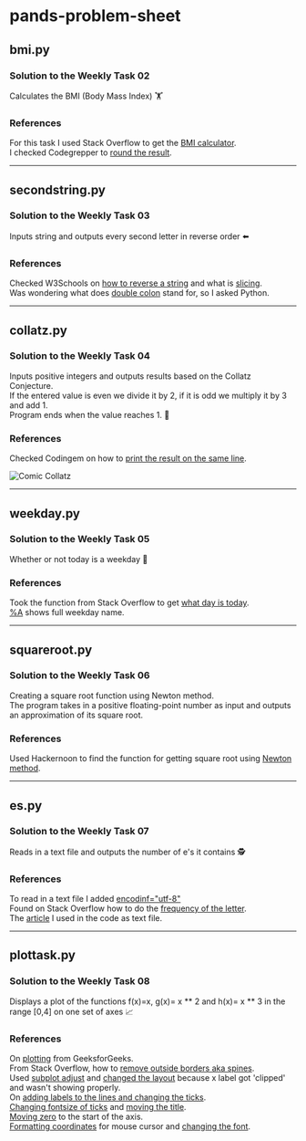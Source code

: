 # pands-problem-sheet
## bmi.py 

### Solution to the Weekly Task 02
Calculates the BMI (Body Mass Index) :weight_lifting:

### References
For this task I used Stack Overflow to get the [BMI calculator][1].  
I checked Codegrepper to [round the result][2].  

[1]: https://stackoverflow.com/questions/20405610/bmi-calculator-in-python/20405792
[2]: https://www.codegrepper.com/code-examples/python/how+to+round+with+format+in+python

___
## secondstring.py 

### Solution to the Weekly Task 03
Inputs string and outputs every second letter in reverse order :arrow_left:

### References
Checked W3Schools on [how to reverse a string][3] and what is [slicing][4].  
Was wondering what does [double colon][5] stand for, so I asked Python.

[3]: https://www.w3schools.com/python/python_howto_reverse_string.asp
[4]: https://www.w3schools.com/python/ref_func_slice.asp
[5]: https://www.askpython.com/python/examples/colon-in-python

___
## collatz.py 

### Solution to the Weekly Task 04
Inputs positive integers and outputs results based on the Collatz Conjecture.  
If the entered value is even we divide it by 2, if it is odd we multiply it by 3 and add 1.  
Program ends when the value reaches 1. :abacus: 

### References
Checked Codingem on how to [print the result on the same line][6].

[6]: https://www.codingem.com/python-print-on-the-same-line/
![Comic Collatz](https://imgs.xkcd.com/comics/collatz_conjecture.png)

___
## weekday.py

### Solution to the Weekly Task 05
Whether or not today is a weekday :tropical_drink:

### References
Took the function from Stack Overflow to get [what day is today][7].  
[%A][8] shows full weekday name.

[7]: https://stackoverflow.com/questions/8380389/how-to-get-day-name-from-datetime
[8]: https://www.programiz.com/python-programming/datetime/strptime
 
___
## squareroot.py 

### Solution to the Weekly Task 06
Creating a square root function using Newton method.  
The program takes in a positive floating-point number as input and outputs an approximation of its square root.

### References
Used Hackernoon to find the function for getting square root using [Newton method][9].

[9]: https://hackernoon.com/calculating-the-square-root-of-a-number-using-the-newton-raphson-method-a-how-to-guide-yr4e32zo

___
## es.py

### Solution to the Weekly Task 07
Reads in a text file and outputs the number of e's it contains :detective:

### References
To read in a text file I added [encodinf="utf-8"][10]  
Found on Stack Overflow how to do the [frequency of the letter][11].  
The [article][12] I used in the code as text file.

[10]: https://stackoverflow.com/questions/9233027/unicodedecodeerror-charmap-codec-cant-decode-byte-x-in-position-y-character
[11]: https://stackoverflow.com/questions/22694244/counting-specific-letters-or-symbols-in-a-text-file-in-python
[12]: https://www.washingtonpost.com/world/2022/03/09/letter-z-russia-symbol-pro-war/

___   
## plottask.py

### Solution to the Weekly Task 08
Displays a plot of the functions f(x)=x, g(x)= x ** 2 and h(x)= x ** 3 in the range [0,4] on one set of axes :chart_with_upwards_trend:

### References
On [plotting][13] from GeeksforGeeks.  
From Stack Overflow, how to [remove outside borders aka spines][14].  
Used [subplot adjust][15] and [changed the layout][16] because x label got 'clipped' and wasn't showing properly.  
On [adding labels to the lines and changing the ticks][17].  
[Changing fontsize of ticks][18] and [moving the title][19].  
[Moving zero][20] to the start of the axis.  
[Formatting coordinates][21] for mouse cursor and [changing the font][22].

[13]: https://www.geeksforgeeks.org/graph-plotting-in-python-set-1/
[14]: https://stackoverflow.com/questions/22082111/how-to-despine-a-matplotlib-and-seaborn-axes
[15]: https://matplotlib.org/3.1.1/api/_as_gen/matplotlib.pyplot.subplots_adjust.html
[16]: https://matplotlib.org/stable/tutorials/intermediate/tight_layout_guide.html
[17]: https://towardsdatascience.com/a-beginners-guide-to-plotting-fivethrityeight-like-visualizations-5b63d3f3ddd0
[18]: https://stackoverflow.com/questions/6390393/matplotlib-make-tick-labels-font-size-smaller
[19]: https://matplotlib.org/stable/gallery/text_labels_and_annotations/titles_demo.html
[20]: https://stackoverflow.com/questions/44395838/how-to-make-0-0-on-matplotlib-graph-on-the-bottom-left-corner
[21]: https://stackoverflow.com/questions/65180000/matplotlib-mouse-cursor-coordinates-not-shown-for-empty-tick-labels
[22]: https://www.statology.org/matplotlib-change-font/





